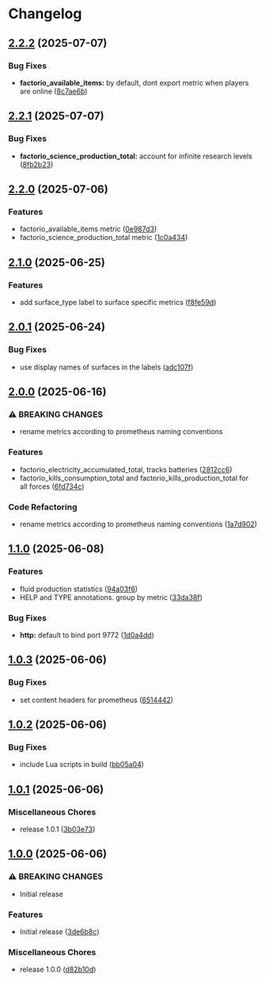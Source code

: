 # Changelog

## [2.2.2](https://github.com/Sleavely/factorio-rcon-prometheus-exporter/compare/v2.2.1...v2.2.2) (2025-07-07)


### Bug Fixes

* **factorio_available_items:** by default, dont export metric when players are online ([8c7ae6b](https://github.com/Sleavely/factorio-rcon-prometheus-exporter/commit/8c7ae6b22478a14b74043286068a8a51fe8e3be4))

## [2.2.1](https://github.com/Sleavely/factorio-rcon-prometheus-exporter/compare/v2.2.0...v2.2.1) (2025-07-07)


### Bug Fixes

* **factorio_science_production_total:** account for infinite research levels ([8fb2b23](https://github.com/Sleavely/factorio-rcon-prometheus-exporter/commit/8fb2b23e37ea72071cadde356f28a8123e8f0665))

## [2.2.0](https://github.com/Sleavely/factorio-rcon-prometheus-exporter/compare/v2.1.0...v2.2.0) (2025-07-06)


### Features

* factorio_available_items metric ([0e987d3](https://github.com/Sleavely/factorio-rcon-prometheus-exporter/commit/0e987d3e17a5d3ec25ba753c6f166fcb26da0bed))
* factorio_science_production_total metric ([1c0a434](https://github.com/Sleavely/factorio-rcon-prometheus-exporter/commit/1c0a434cd1d1a410d0574edb9d4cb3122868e614))

## [2.1.0](https://github.com/Sleavely/factorio-rcon-prometheus-exporter/compare/v2.0.1...v2.1.0) (2025-06-25)


### Features

* add surface_type label to surface specific metrics ([f8fe59d](https://github.com/Sleavely/factorio-rcon-prometheus-exporter/commit/f8fe59d613cd326cc096964ff4f8b80550e59ce1))

## [2.0.1](https://github.com/Sleavely/factorio-rcon-prometheus-exporter/compare/v2.0.0...v2.0.1) (2025-06-24)


### Bug Fixes

* use display names of surfaces in the labels ([adc107f](https://github.com/Sleavely/factorio-rcon-prometheus-exporter/commit/adc107fe1b511f682f233175877d5875622c6668))

## [2.0.0](https://github.com/Sleavely/factorio-rcon-prometheus-exporter/compare/v1.1.0...v2.0.0) (2025-06-16)


### ⚠ BREAKING CHANGES

* rename metrics according to prometheus naming conventions

### Features

* factorio_electricity_accumulated_total, tracks batteries ([2812cc6](https://github.com/Sleavely/factorio-rcon-prometheus-exporter/commit/2812cc647fb2a1ab98359f01859d8fc5a101e116))
* factorio_kills_consumption_total and factorio_kills_production_total for all forces ([6fd734c](https://github.com/Sleavely/factorio-rcon-prometheus-exporter/commit/6fd734c535bf15d79a78529ce342881a5f214e72))


### Code Refactoring

* rename metrics according to prometheus naming conventions ([1a7d902](https://github.com/Sleavely/factorio-rcon-prometheus-exporter/commit/1a7d902942d32e7499b05220ef3f461558c43b60))

## [1.1.0](https://github.com/Sleavely/factorio-rcon-prometheus-exporter/compare/v1.0.3...v1.1.0) (2025-06-08)


### Features

* fluid production statistics ([94a03f6](https://github.com/Sleavely/factorio-rcon-prometheus-exporter/commit/94a03f6a5fb6ab393175225cd57087bc2207cd0c))
* HELP and TYPE annotations. group by metric ([33da38f](https://github.com/Sleavely/factorio-rcon-prometheus-exporter/commit/33da38f5502fe7b5b479fbd8f63c4b735b489aca))


### Bug Fixes

* **http:** default to bind port 9772 ([1d0a4dd](https://github.com/Sleavely/factorio-rcon-prometheus-exporter/commit/1d0a4dd23904734fb55045a0e31aa449ef889d11))

## [1.0.3](https://github.com/Sleavely/factorio-rcon-prometheus-exporter/compare/v1.0.2...v1.0.3) (2025-06-06)


### Bug Fixes

* set content headers for prometheus ([6514442](https://github.com/Sleavely/factorio-rcon-prometheus-exporter/commit/6514442e3b03df6c443377ba02e7abbcbda7335d))

## [1.0.2](https://github.com/Sleavely/factorio-rcon-prometheus-exporter/compare/v1.0.1...v1.0.2) (2025-06-06)


### Bug Fixes

* include Lua scripts in build ([bb05a04](https://github.com/Sleavely/factorio-rcon-prometheus-exporter/commit/bb05a04c041c8d8b7fe83b2689980ba521c8e4b8))

## [1.0.1](https://github.com/Sleavely/factorio-rcon-prometheus-exporter/compare/v1.0.0...v1.0.1) (2025-06-06)


### Miscellaneous Chores

* release 1.0.1 ([3b03e73](https://github.com/Sleavely/factorio-rcon-prometheus-exporter/commit/3b03e7310a449c5d37a7a2d451710a88e6f6380c))

## [1.0.0](https://github.com/Sleavely/factorio-rcon-prometheus-exporter/compare/v1.0.0...v1.0.0) (2025-06-06)


### ⚠ BREAKING CHANGES

* Initial release

### Features

* Initial release ([3de6b8c](https://github.com/Sleavely/factorio-rcon-prometheus-exporter/commit/3de6b8c35cc5b55063d3f004c9db91a1c57938e8))


### Miscellaneous Chores

* release 1.0.0 ([d82b10d](https://github.com/Sleavely/factorio-rcon-prometheus-exporter/commit/d82b10d6bc1d8c1c0e40af37f6e5bfae4c672c9f))
